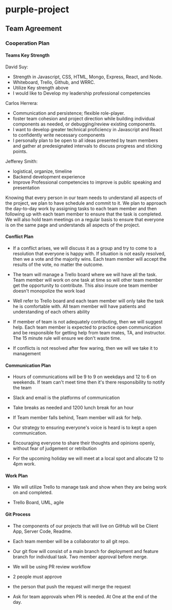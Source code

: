 # purple-project

## Team Agreement

### Cooperation Plan

#### Teams Key Strength

David Suy:

- Strength in Javascript, CSS, HTML, Mongo, Express, React, and Node.
- Whiteboard, Trello, Github, and WRRC.
- Utilize Key strength above
- I would like to Develop my leadership professional competencies

Carlos Herrera:

- Communication and persistence; flexible role-player.
- foster team cohesion and project direction while building individual
components as needed, or debugging/review existing components.
- I want to develop greater technical proficiency in Javascript and React to confidently write necessary components
- I personally plan to be open to all ideas presented by team members and gather at predesignated intervals to discuss progress and sticking points.

Jefferey Smith:

- logistical, organize, timeline
- Backend development experience
- Improve Professional competencies to improve is public speaking and presentation

Knowing that every person in our team needs to understand all aspects of the project, we plan to have schedule and commit to it. We plan to approach the day-to-day work by assigning tasks to each team member and then following up with each team member to ensure that the task is completed. We will also hold team meetings on a regular basis to ensure that everyone is on the same page and understands all aspects of the project.

#### Conflict Plan

- If a conflict arises, we will discuss it as a group and try to come to a resolution that everyone is happy with. If situation is not easily resolved, then we a vote and the majority wins. Each team member will accept the results of the vote, no matter the outcome.

- The team will manage a Trello board where we will have all the task. Team member will work on one task at time so will other team member get the opportunity to contribute. This also insure one team member doesn't monopolize the work load

- Well refer to Trello board and each team member will only take the task he is comfortable with. All team member will have patients and understanding of each others ability

- If member of team is not adequately contributing, then we will suggest help. Each team member is expected to practice open communication and be responsible for getting help from team mates, TA, and instructor. The 15 minute rule will ensure we don't waste time.

- If conflicts is not resolved after few waring, then we will we take it to management

#### Communication Plan

- Hours of communications will be 9 to 9 on weekdays and 12 to 6 on weekends. If team can't meet time then it's there responsibility to notify the team

- Slack and email is the platforms of communication

- Take breaks as needed and 1200 lunch break for an hour

- If Team member falls behind, Team member will ask for help.

- Our strategy to ensuring everyone's voice is heard is to kept a open communication.

- Encouraging everyone to share their thoughts and opinions openly, without fear of judgement or retribution

- For the upcoming holiday we will meet at a local spot and allocate 12 to 4pm work.

#### Work Plan

- We will utilize Trello to manage task and show when they are being work on and completed.

- Trello Board, UML, agile

#### Git Process

- The components of our projects that will live on GitHub will be Client App, Server Code, Readme.

- Each team member will be a collaborator to all git repo.

- Our git flow will consist of a main branch for deployment and feature branch for individual task. Two member approval before merge.

- We will be using PR review workflow

- 2 people must approve

- the person that push the request will merge the request

- Ask for team approvals when PR is needed. At One at the end of the day.